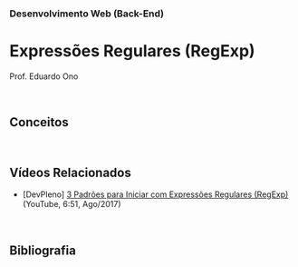 ### Desenvolvimento Web (Back-End)

# Expressões Regulares (RegExp)

Prof. Eduardo Ono

<br>

## Conceitos

<br>

## Vídeos Relacionados

* [DevPleno] [3 Padrões para Iniciar com Expressões Regulares (RegExp)](https://www.youtube.com/watch?v=N6W5cwTJkqs) (YouTube, 6:51, Ago/2017)

<br>

## Bibliografia

<br>
